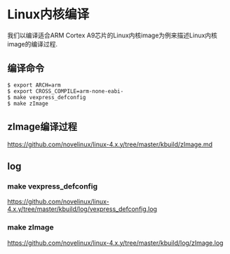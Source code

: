 Linux内核编译
========================================

我们以编译适合ARM Cortex A9芯片的Linux内核image为例来描述Linux内核image的编译过程.

编译命令
-----------------------------------------

```
$ export ARCH=arm
$ export CROSS_COMPILE=arm-none-eabi-
$ make vexpress_defconfig
$ make zImage
```

zImage编译过程
----------------------------------------

https://github.com/novelinux/linux-4.x.y/tree/master/kbuild/zImage.md

log
----------------------------------------

### make vexpress_defconfig

https://github.com/novelinux/linux-4.x.y/tree/master/kbuild/log/vexpress_defconfig.log

### make zImage

https://github.com/novelinux/linux-4.x.y/tree/master/kbuild/log/zImage.log